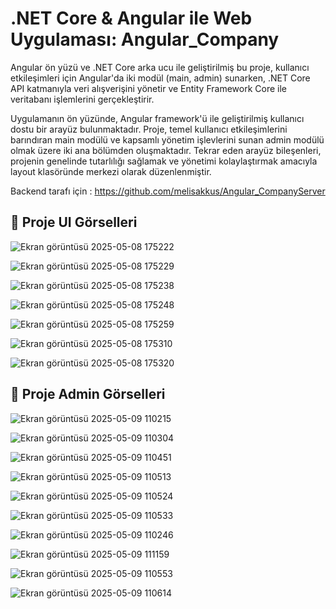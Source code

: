 # .NET Core & Angular ile Web Uygulaması: Angular_Company

Angular ön yüzü ve .NET Core arka ucu ile geliştirilmiş bu proje, kullanıcı etkileşimleri için Angular'da iki modül (main, admin) sunarken, .NET Core API katmanıyla veri alışverişini yönetir ve Entity Framework Core ile veritabanı işlemlerini gerçekleştirir.

Uygulamanın ön yüzünde, Angular framework'ü ile geliştirilmiş kullanıcı dostu bir arayüz bulunmaktadır. Proje, temel kullanıcı etkileşimlerini barındıran main modülü ve kapsamlı yönetim işlevlerini sunan admin modülü olmak üzere iki ana bölümden oluşmaktadır. Tekrar eden arayüz bileşenleri, projenin genelinde tutarlılığı sağlamak ve yönetimi kolaylaştırmak amacıyla layout klasöründe merkezi olarak düzenlenmiştir.

Backend tarafı için : https://github.com/melisakkus/Angular_CompanyServer

## 🚀 Proje UI Görselleri
![Ekran görüntüsü 2025-05-08 175222](https://github.com/user-attachments/assets/7ad7c943-0ecf-4e53-9590-f7ce2be0e053)

![Ekran görüntüsü 2025-05-08 175229](https://github.com/user-attachments/assets/5ff978bc-9c4a-492e-bedd-3cf2af7923a6)

![Ekran görüntüsü 2025-05-08 175238](https://github.com/user-attachments/assets/4b1d60db-b900-4c86-935a-2b9cf6f2bde5)

![Ekran görüntüsü 2025-05-08 175248](https://github.com/user-attachments/assets/fe79b00a-bde1-4e43-bdfe-840e8c0c85db)

![Ekran görüntüsü 2025-05-08 175259](https://github.com/user-attachments/assets/29d29141-da87-4d62-8cb6-798369cc53b0)

![Ekran görüntüsü 2025-05-08 175310](https://github.com/user-attachments/assets/fbcde9ed-800c-40f8-9449-11435caea800)

![Ekran görüntüsü 2025-05-08 175320](https://github.com/user-attachments/assets/a14dd8e6-d075-4f80-8373-5593454a89ec)


## 🚀 Proje Admin Görselleri
![Ekran görüntüsü 2025-05-09 110215](https://github.com/user-attachments/assets/876c7799-5be0-4dc6-b3fd-585f4af58aea)

![Ekran görüntüsü 2025-05-09 110304](https://github.com/user-attachments/assets/50088cf4-3937-4b60-ba76-e100eb5d913e)

![Ekran görüntüsü 2025-05-09 110451](https://github.com/user-attachments/assets/0a0e38fa-c5b5-4ebf-8d8c-481eae0451cd)

![Ekran görüntüsü 2025-05-09 110513](https://github.com/user-attachments/assets/aa631e6b-7e97-4388-a45d-0e7625a361a3)

![Ekran görüntüsü 2025-05-09 110524](https://github.com/user-attachments/assets/4ffa764e-9ce6-404b-b290-e51a51ef14de)

![Ekran görüntüsü 2025-05-09 110533](https://github.com/user-attachments/assets/6d3e7fdf-343e-422d-91f3-5682263ddcc6)

![Ekran görüntüsü 2025-05-09 110246](https://github.com/user-attachments/assets/1f717f25-0d57-4467-988c-ca2cc7a2fd14)

![Ekran görüntüsü 2025-05-09 111159](https://github.com/user-attachments/assets/448ad5b9-02a7-4dc6-be9d-8858459d916d)

![Ekran görüntüsü 2025-05-09 110553](https://github.com/user-attachments/assets/caa7ab1a-f36d-4d14-8ee0-115c8a802b9e)

![Ekran görüntüsü 2025-05-09 110614](https://github.com/user-attachments/assets/1fbe2147-bc2b-4fdb-b7b9-cec3f8a3f35a)







